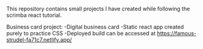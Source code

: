 This repository contains small projects I have created while following the scrimba react tutorial.

Business card project:
-Digital business card
-Static react app created purely to practice CSS
-Deployed build can be accessed at https://famous-strudel-fa71c7.netlify.app/
